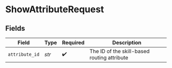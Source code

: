 # ShowAttributeRequest


## Fields

| Field                                       | Type                                        | Required                                    | Description                                 |
| ------------------------------------------- | ------------------------------------------- | ------------------------------------------- | ------------------------------------------- |
| `attribute_id`                              | *str*                                       | :heavy_check_mark:                          | The ID of the skill-based routing attribute |